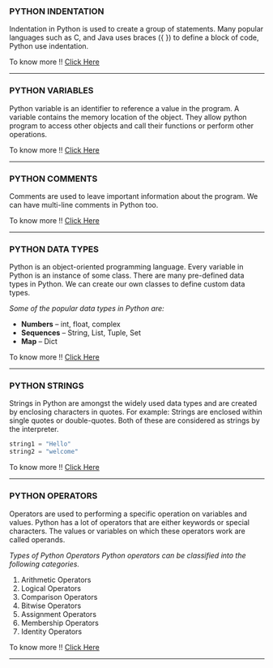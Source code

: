 ###  PYTHON INDENTATION

Indentation in Python is used to create a group of statements. Many popular languages such as C, and Java uses braces ({ }) to define a block of code, Python use indentation.

To know more !! [Click Here](https://www.askpython.com/python/python-indentation "Indentation")


------------

### PYTHON VARIABLES

Python variable is an identifier to reference a value in the program. A variable contains the memory location of the object. They allow python program to access other objects and call their functions or perform other operations.

To know more !! [Click Here](https://www.askpython.com/python/python-variables "Variables")


------------

### PYTHON COMMENTS

Comments are used to leave important information about the program. We can have multi-line comments in Python too.

To know more !! [Click Here](https://www.askpython.com/python/python-comments "Comments")


------------


### PYTHON DATA TYPES

Python is an object-oriented programming language. Every variable in Python is an instance of some class. There are many pre-defined data types in Python. We can create our own classes to define custom data types.


*Some of the popular data types in Python are:*

- **Numbers** – int, float, complex
- **Sequences** – String, List, Tuple, Set
- **Map** – Dict

To know more !! [Click Here](https://www.askpython.com/python/python-data-types "Data Types")

------------

### PYTHON STRINGS

Strings in Python are amongst the widely used data types and are created by enclosing characters in quotes. For example: Strings are enclosed within single quotes or double-quotes. Both of these are considered as strings by the interpreter.

```python
string1 = "Hello"
string2 = "welcome"
```

To know more !! [Click Here](https://www.askpython.com/python/string/strings-in-python "String")


------------

### PYTHON OPERATORS

Operators are used to performing a specific operation on variables and values. Python has a lot of operators that are either keywords or special characters. The values or variables on which these operators work are called operands.

*Types of Python Operators
Python operators can be classified into the following categories.*

1. Arithmetic Operators
2. Logical Operators
3. Comparison Operators
4. Bitwise Operators
5. Assignment Operators
6. Membership Operators
7. Identity Operators


To know more !! [Click Here](https://www.askpython.com/python/python-operators "Operators")


------------
